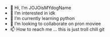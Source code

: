 - 👋 Hi, I’m JOJOisMYdogName
- 👀 I’m interested in idk
- 🌱 I’m currently learning python 
- 💞️ I’m looking to collaborate on pron moviee
- 📫 How to reach me ... this is just troll chill git
